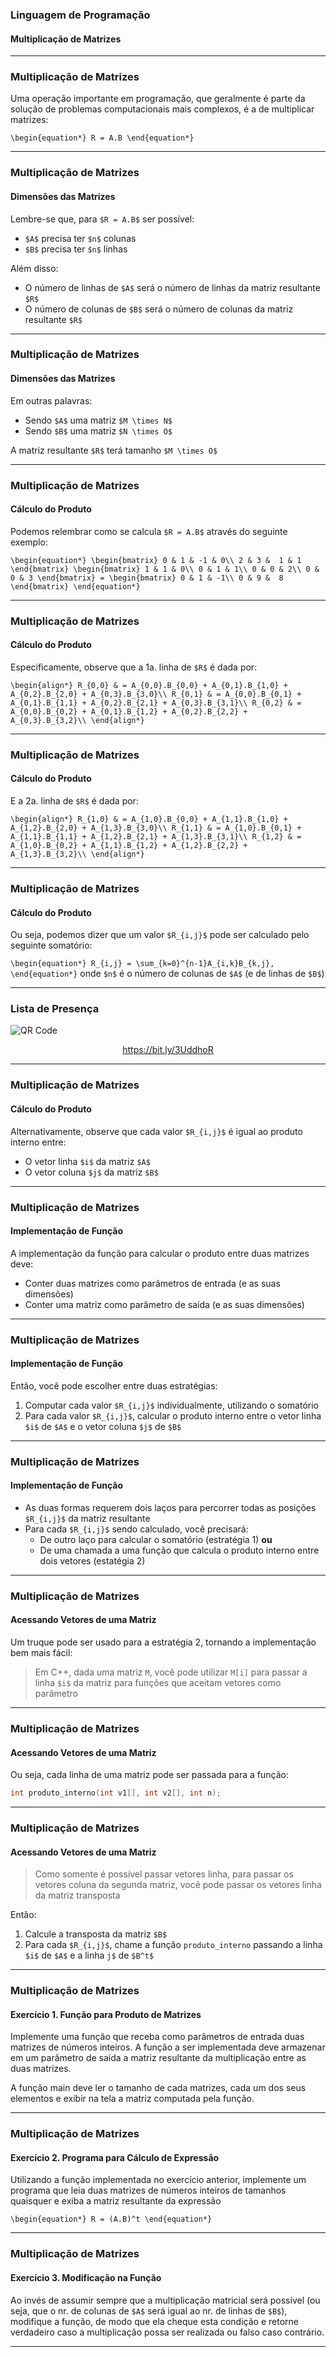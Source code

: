 ### Linguagem de Programação
#### Multiplicação de Matrizes
---

### Multiplicação de Matrizes

Uma operação importante em programação,
que geralmente é parte da solução de problemas computacionais
mais complexos, é a de multiplicar matrizes:

`
\begin{equation*}
    R = A.B
\end{equation*}
`

---

### Multiplicação de Matrizes
#### Dimensões das Matrizes

Lembre-se que, para `$R = A.B$` ser possível:

- `$A$` precisa ter `$n$` colunas
- `$B$` precisa ter `$n$` linhas

Além disso:

- O número de linhas de `$A$` será o número
  de linhas da matriz resultante `$R$`
- O número de colunas de `$B$` será o número
  de colunas da matriz resultante `$R$`

---

### Multiplicação de Matrizes
#### Dimensões das Matrizes

Em outras palavras:

- Sendo `$A$` uma matriz `$M \times N$`
- Sendo `$B$` uma matriz `$N \times O$`

A matriz resultante `$R$` terá tamanho `$M \times O$`

---

### Multiplicação de Matrizes
#### Cálculo do Produto

Podemos relembrar como se calcula `$R = A.B$`
através do seguinte exemplo:

`
\begin{equation*}
    \begin{bmatrix}
    0 & 1 & -1 & 0\\
    2 & 3 &  1 & 1
    \end{bmatrix}
    \begin{bmatrix}
    1 & 1 & 0\\
    0 & 1 & 1\\
    0 & 0 & 2\\
    0 & 0 & 3
    \end{bmatrix}
    =
    \begin{bmatrix}
    0 & 1 & -1\\
    0 & 9 &  8
    \end{bmatrix}
\end{equation*}
`

---

### Multiplicação de Matrizes
#### Cálculo do Produto

Especificamente, observe que a 1a. linha
de `$R$` é dada por: 

`
\begin{align*}
R_{0,0} & = A_{0,0}.B_{0,0} + A_{0,1}.B_{1,0} + A_{0,2}.B_{2,0} + A_{0,3}.B_{3,0}\\
R_{0,1} & = A_{0,0}.B_{0,1} + A_{0,1}.B_{1,1} + A_{0,2}.B_{2,1} + A_{0,3}.B_{3,1}\\
R_{0,2} & = A_{0,0}.B_{0,2} + A_{0,1}.B_{1,2} + A_{0,2}.B_{2,2} + A_{0,3}.B_{3,2}\\
\end{align*}
`

---

### Multiplicação de Matrizes
#### Cálculo do Produto

E a 2a. linha de `$R$` é dada por: 

`
\begin{align*}
R_{1,0} & = A_{1,0}.B_{0,0} + A_{1,1}.B_{1,0} + A_{1,2}.B_{2,0} + A_{1,3}.B_{3,0}\\
R_{1,1} & = A_{1,0}.B_{0,1} + A_{1,1}.B_{1,1} + A_{1,2}.B_{2,1} + A_{1,3}.B_{3,1}\\
R_{1,2} & = A_{1,0}.B_{0,2} + A_{1,1}.B_{1,2} + A_{1,2}.B_{2,2} + A_{1,3}.B_{3,2}\\
\end{align*}
`

---

### Multiplicação de Matrizes
#### Cálculo do Produto

Ou seja, podemos dizer que um valor `$R_{i,j}$`
pode ser calculado pelo seguinte somatório:

`
\begin{equation*}
    R_{i,j} = \sum_{k=0}^{n-1}A_{i,k}B_{k,j},
\end{equation*}
`
onde `$n$` é o número de colunas de `$A$` (e de linhas
de `$B$`)

---

### Lista de Presença

<img src="https://chart.apis.google.com/chart?cht=qr&chs=300x300&chld=L%7C1&chl=https%3A%2F%2Fbit.ly%2F3UddhoR" alt="QR Code" border="0" />

<a href="https://bit.ly/3UddhoR"><p style="text-align:center;">https://bit.ly/3UddhoR</p></a>

---

### Multiplicação de Matrizes
#### Cálculo do Produto

Alternativamente, observe que cada valor `$R_{i,j}$`
é igual ao produto interno entre:

- O vetor linha `$i$` da matriz `$A$`
- O vetor coluna `$j$` da matriz `$B$`

---

### Multiplicação de Matrizes
#### Implementação de Função

A implementação da função para calcular o produto
entre duas matrizes deve:

- Conter duas matrizes como parâmetros de entrada (e as suas dimensões)
- Conter uma matriz como parâmetro de saída (e as suas dimensões)

---

### Multiplicação de Matrizes
#### Implementação de Função

Então, você pode escolher entre duas estratégias:

1. Computar cada valor `$R_{i,j}$` individualmente, utilizando o somatório
2. Para cada valor `$R_{i,j}$`, calcular o produto interno
   entre o vetor linha `$i$` de `$A$` e o vetor coluna `$j$` de `$B$`

---

### Multiplicação de Matrizes
#### Implementação de Função

- As duas formas requerem dois laços para percorrer todas
  as posições `$R_{i,j}$` da matriz resultante
- Para cada `$R_{i,j}$` sendo calculado, você precisará:
    - De outro laço para calcular o somatório (estratégia 1) **ou**
    - De uma chamada a uma função que calcula o produto interno
      entre dois vetores (estatégia 2)

---

### Multiplicação de Matrizes
#### Acessando Vetores de uma Matriz

Um truque pode ser usado para a estratégia 2, tornando
a implementação bem mais fácil:

> Em C++, dada uma matriz `M`, você pode
> utilizar `M[i]` para passar a linha `$i$`
> da matriz para funções que aceitam vetores
> como parâmetro

---

### Multiplicação de Matrizes
#### Acessando Vetores de uma Matriz

Ou seja, cada linha de uma matriz pode
ser passada para a função:

```C++
int produto_interno(int v1[], int v2[], int n);
```

---

### Multiplicação de Matrizes
#### Acessando Vetores de uma Matriz

> Como somente é possível passar vetores linha,
> para passar os vetores coluna da segunda
> matriz, você pode passar os vetores linha da matriz
> transposta

Então:
1. Calcule a transposta da matriz `$B$`
2. Para cada `$R_{i,j}$`, chame a função `produto_interno`
   passando a linha `$i$` de `$A$` e a linha `j$` de `$B^t$`

---

### Multiplicação de Matrizes
#### Exercício 1. Função para Produto de Matrizes

Implemente uma função que receba como parâmetros de entrada duas matrizes de
números inteiros.
A função a ser implementada deve armazenar em um parâmetro de saída a matriz
resultante da multiplicação entre as duas matrizes.

A função main deve ler o tamanho de cada matrizes, cada um dos seus elementos
e exibir na tela a matriz computada pela função.

---

### Multiplicação de Matrizes
#### Exercício 2. Programa para Cálculo de Expressão

Utilizando a função implementada no exercício anterior,
implemente um programa que leia duas matrizes de números
inteiros de tamanhos quaisquer e exiba a matriz resultante
da expressão

`
\begin{equation*}
    R = (A.B)^t
\end{equation*}
`

---

### Multiplicação de Matrizes
#### Exercício 3. Modificação na Função

Ao invés de assumir sempre que a multiplicação
matricial será possível (ou seja, que o nr. de colunas
de `$A$` será igual ao nr. de linhas de `$B$`), modifique
a função, de modo que ela cheque esta condição e retorne
verdadeiro caso a multiplicação possa ser realizada ou
falso caso contrário.

---